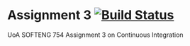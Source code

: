 # Assignment 3 [![Build Status](https://travis-ci.com/gayounglee57/assignment3.svg?branch=master)](https://travis-ci.com/gayounglee57/assignment3)

UoA SOFTENG 754 Assignment 3 on Continuous Integration